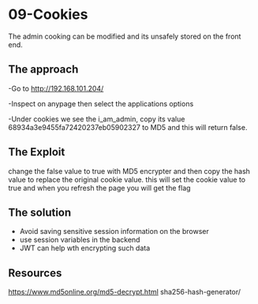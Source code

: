 # 09-Cookies
The admin cooking can be modified and its unsafely stored on the front end.

## The approach

-Go to http://192.168.101.204/

-Inspect on anypage then select the applications options

-Under cookies we see the i_am_admin, copy its value 68934a3e9455fa72420237eb05902327 to MD5 and this will return false.

## The Exploit #

change the false value to true with MD5 encrypter and then copy the hash value to replace the original cookie value. this will set the cookie value to true and when you refresh the page you will get the flag

## The solution
- Avoid saving sensitive session information on the browser
- use session variables in the backend
- JWT can help wth encrypting such data

## Resources

https://www.md5online.org/md5-decrypt.html 
sha256-hash-generator/ 